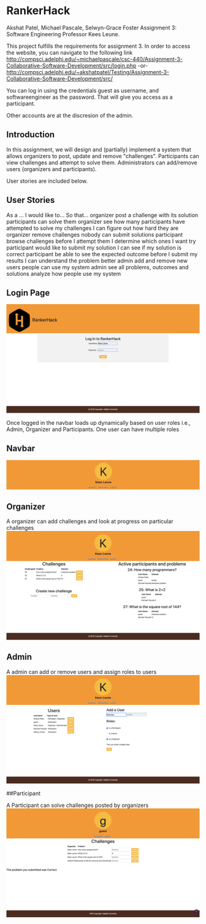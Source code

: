 # RankerHack
Akshat Patel, Michael Pascale, Selwyn-Grace Foster Assignment 3: Software Engineering Professor Kees Leune.

This project fulfills the requirements for assignment 3. In order to access the website, you can navigate to the following link
  http://compsci.adelphi.edu/~michaelpascale/csc-440/Assignment-3-Collaborative-Software-Development/src/login.php
                      -or-
  http://compsci.adelphi.edu/~akshatpatel/Testing/Assignment-3-Collaborative-Software-Development/src/

You can log in using the credentials guest as username, and softwareengineer as the password. That will give you access as a participant.

Other accounts are at the discresion of the admin.

## Introduction

In this assignment, we will design and (partially) implement a system that allows organizers to post, update and remove "challenges". Participants can view challenges and attempt to solve them. Administrators can add/remove users (organizers and participants).

User stories are included below.


## User Stories
As a ...	I would like to...	So that...
organizer	post a challenge with its solution	 participants can solve them
organizer	see how many participants have attempted to solve my challenges 	 I can figure out how hard they are
organizer 	remove challenges  	 nobody can submit solutions
participant 	browse challenges before I attempt them 	 I determine which ones I want try
participant	would like to submit my solution 	 I can see if my solution is correct
participant 	be able to see the expected outcome before I submit my results 	 I can understand the problem better
 admin	add and remove new users 	 people can use my system
 admin	see all problems, outcomes and solutions 	 analyze how people use my system

## Login Page
![Screenshot](https://github.com/AKSHAT3272/Assignment-3-Collaborative-Software-Development/blob/master/Screenshots/login.png)

Once logged in the navbar loads up dynamically based on user roles i.e., Admin, Organizer and Participants. One user can have multiple roles

## Navbar

![Screenshot](https://github.com/AKSHAT3272/Assignment-3-Collaborative-Software-Development/blob/master/Screenshots/Navbar.png)

## Organizer

A organizer can add challenges and look at progress on particular challenges
![Screenshot](https://github.com/AKSHAT3272/Assignment-3-Collaborative-Software-Development/blob/master/Screenshots/Organizer.png)

## Admin

A admin can add or remove users and assign roles to users
![Screenshot](https://github.com/AKSHAT3272/Assignment-3-Collaborative-Software-Development/blob/master/Screenshots/Admin.png)

##Participant

A Participant can solve challenges posted by organizers
![Screenshot](https://github.com/AKSHAT3272/Assignment-3-Collaborative-Software-Development/blob/master/Screenshots/Participant.png)
